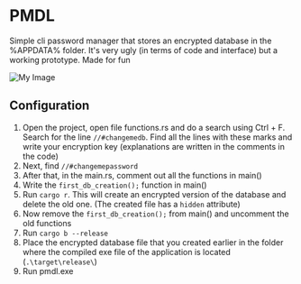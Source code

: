 # PMDL
Simple cli password manager that stores an encrypted database in the %APPDATA% folder. It's very ugly (in terms of code and interface) but a working prototype. Made for fun

![My Image](demo.gif)

## Configuration
1) Open the project, open file functions.rs and do a search using Ctrl + F. Search for the line `//#changemedb`. Find all the lines with these marks and write your encryption key (explanations are written in the comments in the code)
2) Next, find `//#changemepassword`
3) After that, in the main.rs, comment out all the functions in main()
4) Write the `first_db_creation();` function in main()
5) Run `cargo r`. This will create an encrypted version of the database and delete the old one. (The created file has a `hidden` attribute)
6) Now remove the `first_db_creation();` from main() and uncomment the old functions
7) Run `cargo b --release`
8) Place the encrypted database file that you created earlier in the folder where the compiled exe file of the application is located (`.\target\release\`)
9) Run pmdl.exe
